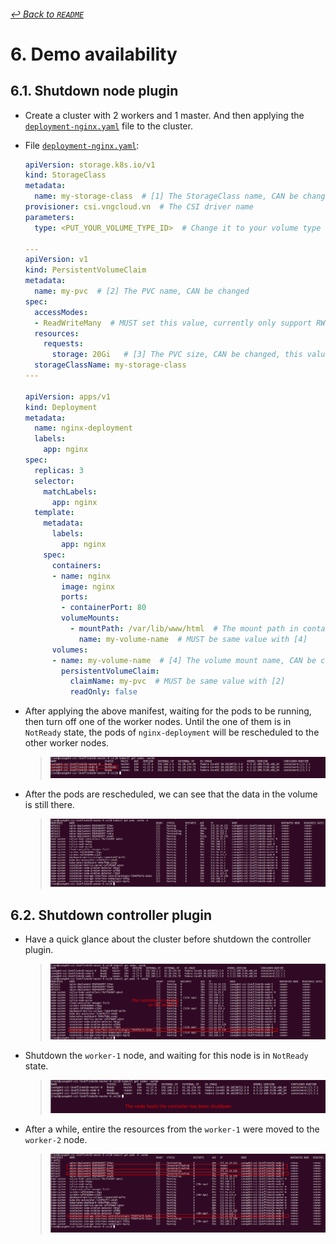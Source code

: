 ###### [↩ Back to `README`](./../README.md)

# 6. Demo availability
## 6.1. Shutdown node plugin
- Create a cluster with 2 workers and 1 master. And then applying the [`deployment-nginx.yaml`](./../manifest/ha/deployment-nginx.yaml) file to the cluster.
- File [`deployment-nginx.yaml`](./../manifest/ha/deployment-nginx.yaml):
  ```yaml
  apiVersion: storage.k8s.io/v1
  kind: StorageClass
  metadata:
    name: my-storage-class  # [1] The StorageClass name, CAN be changed
  provisioner: csi.vngcloud.vn  # The CSI driver name
  parameters:
    type: <PUT_YOUR_VOLUME_TYPE_ID>  # Change it to your volume type UUID or name

  ---
  apiVersion: v1
  kind: PersistentVolumeClaim
  metadata:
    name: my-pvc  # [2] The PVC name, CAN be changed
  spec:
    accessModes:
    - ReadWriteMany  # MUST set this value, currently only support RWO
    resources:
      requests:
        storage: 20Gi   # [3] The PVC size, CAN be changed, this value MUST be in the valid range of the proper volume type
    storageClassName: my-storage-class 
  ---

  apiVersion: apps/v1
  kind: Deployment
  metadata:
    name: nginx-deployment
    labels:
      app: nginx
  spec:
    replicas: 3
    selector:
      matchLabels:
        app: nginx
    template:
      metadata:
        labels:
          app: nginx
      spec:
        containers:
        - name: nginx
          image: nginx
          ports:
          - containerPort: 80
          volumeMounts:
            - mountPath: /var/lib/www/html  # The mount path in container, CAN be changed
              name: my-volume-name  # MUST be same value with [4]
        volumes:
        - name: my-volume-name  # [4] The volume mount name, CAN be changed
          persistentVolumeClaim:
            claimName: my-pvc  # MUST be same value with [2]
            readOnly: false
  ```

- After applying the above manifest, waiting for the pods to be running, then turn off one of the worker nodes. Until the one of them is in `NotReady` state, the pods of `nginx-deployment` will be rescheduled to the other worker nodes.
  > ![](./../img/26.png)

- After the pods are rescheduled, we can see that the data in the volume is still there.
  > ![](./../img/27.png)

## 6.2. Shutdown controller plugin
- Have a quick glance about the cluster before shutdown the controller plugin.
  > ![](./../img/28.png)

- Shutdown the `worker-1` node, and waiting for this node is in `NotReady` state.
  > ![](./../img/29.png)

- After a while, entire the resources from the `worker-1` were moved to the `worker-2` node.
  > ![](./../img/30.png)